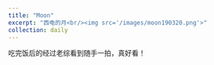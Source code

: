 ```yaml
---
title: "Moon"
excerpt: "西电的月<br/><img src='/images/moon190320.png'>"
collection: daily
---
```


吃完饭后的经过老综看到随手一拍，真好看！
